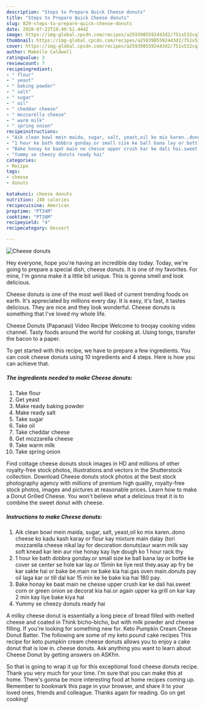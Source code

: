 ```yaml
---
description: "Steps to Prepare Quick Cheese donuts"
title: "Steps to Prepare Quick Cheese donuts"
slug: 829-steps-to-prepare-quick-cheese-donuts
date: 2020-07-22T19:49:51.444Z
image: https://img-global.cpcdn.com/recipes/a2593985592443d2/751x532cq70/cheese-donuts-recipe-main-photo.jpg
thumbnail: https://img-global.cpcdn.com/recipes/a2593985592443d2/751x532cq70/cheese-donuts-recipe-main-photo.jpg
cover: https://img-global.cpcdn.com/recipes/a2593985592443d2/751x532cq70/cheese-donuts-recipe-main-photo.jpg
author: Mabelle Caldwell
ratingvalue: 3
reviewcount: 7
recipeingredient:
- " flour"
- " yeast"
- " baking powder"
- " salt"
- " sugar"
- " oil"
- " cheddar cheese"
- " mozzarella cheese"
- " warm milk"
- " spring onion"
recipeinstructions:
- "Aik clean bowl mein maida, sugar, salt, yeast,oil ko mix karen..dono cheese ko kadu kash karay or flour kay mixture main dalay (tori mozzarella cheese nikal lay for decoration donuts)aur warm milk say soft knead kar lein aur rise honay kay liye dough ko 1 hour rack thy"
- "1 hour ke bath dobbra gonday.or small size ke ball bana lay or bottle ke cover se center se hole kar lay.or 15min ke liye rest they.asay ap fry be kar sakte hai or bake be.main ne bake kia hai.gas oven main.donuts pay oil laga kar or till dal kar 15 min ke lie bake kia hai 180 pay."
- "Bake honay ke baat main ne chesse upper crush kar ke dali hai.sweet corn or green onion se decorat kia hai.or again upper ka grill on kar kay 2 min kay liye bake kiya hai"
- "Yummy se cheezy donuts ready hai"
categories:
- Recipe
tags:
- cheese
- donuts

katakunci: cheese donuts 
nutrition: 248 calories
recipecuisine: American
preptime: "PT34M"
cooktime: "PT38M"
recipeyield: "4"
recipecategory: Dessert

---
```



![Cheese donuts](https://img-global.cpcdn.com/recipes/a2593985592443d2/751x532cq70/cheese-donuts-recipe-main-photo.jpg)

Hey everyone, hope you're having an incredible day today. Today, we're going to prepare a special dish, cheese donuts. It is one of my favorites. For mine, I'm gonna make it a little bit unique. This is gonna smell and look delicious.

Cheese donuts is one of the most well liked of current trending foods on earth. It's appreciated by millions every day. It is easy, it's fast, it tastes delicious. They are nice and they look wonderful. Cheese donuts is something that I've loved my whole life.

Cheese Donuts (Papanasi) Video Recipe Welcome to troojay cooking video channel. Tasty foods around the world for cooking at. Using tongs, transfer the bacon to a paper.


To get started with this recipe, we have to prepare a few ingredients. You can cook cheese donuts using 10 ingredients and 4 steps. Here is how you can achieve that.

<!--inarticleads1-->

##### The ingredients needed to make Cheese donuts:

1. Take  flour
1. Get  yeast
1. Make ready  baking powder
1. Make ready  salt
1. Take  sugar
1. Take  oil
1. Take  cheddar cheese
1. Get  mozzarella cheese
1. Take  warm milk
1. Take  spring onion


Find cottage cheese donuts stock images in HD and millions of other royalty-free stock photos, illustrations and vectors in the Shutterstock collection. Download Cheese donuts stock photos at the best stock photography agency with millions of premium high quality, royalty-free stock photos, images and pictures at reasonable prices. Learn how to make a Donut Grilled Cheese. You won&#39;t believe what a delicious treat it is to combine the sweet donut with cheese. 

<!--inarticleads2-->

##### Instructions to make Cheese donuts:

1. Aik clean bowl mein maida, sugar, salt, yeast,oil ko mix karen..dono cheese ko kadu kash karay or flour kay mixture main dalay (tori mozzarella cheese nikal lay for decoration donuts)aur warm milk say soft knead kar lein aur rise honay kay liye dough ko 1 hour rack thy
1. 1 hour ke bath dobbra gonday.or small size ke ball bana lay or bottle ke cover se center se hole kar lay.or 15min ke liye rest they.asay ap fry be kar sakte hai or bake be.main ne bake kia hai.gas oven main.donuts pay oil laga kar or till dal kar 15 min ke lie bake kia hai 180 pay.
1. Bake honay ke baat main ne chesse upper crush kar ke dali hai.sweet corn or green onion se decorat kia hai.or again upper ka grill on kar kay 2 min kay liye bake kiya hai
1. Yummy se cheezy donuts ready hai


A milky cheese donut is essentially a long piece of bread filled with melted cheese and coated in Think bicho-bicho, but with milk powder and cheese filling. If you&#39;re looking for something new for. Keto Pumpkin Cream Cheese Donut Batter. The following are some of my keto pound cake recipes This recipe for keto pumpkin cream cheese donuts allows you to enjoy a cake donut that is low in. cheese donuts. Ask anything you want to learn about Cheese Donut by getting answers on ASKfm. 

So that is going to wrap it up for this exceptional food cheese donuts recipe. Thank you very much for your time. I'm sure that you can make this at home. There's gonna be more interesting food at home recipes coming up. Remember to bookmark this page in your browser, and share it to your loved ones, friends and colleague. Thanks again for reading. Go on get cooking!
